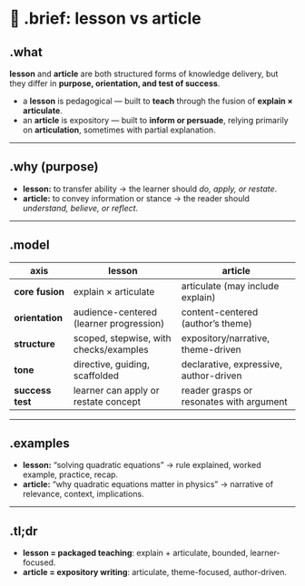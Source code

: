# 🧩 .brief: lesson vs article

## .what
**lesson** and **article** are both structured forms of knowledge delivery, but they differ in **purpose, orientation, and test of success**.
- a **lesson** is pedagogical — built to **teach** through the fusion of **explain × articulate**.
- an **article** is expository — built to **inform or persuade**, relying primarily on **articulation**, sometimes with partial explanation.

---

## .why (purpose)
- **lesson:** to transfer ability → the learner should *do, apply, or restate*.
- **article:** to convey information or stance → the reader should *understand, believe, or reflect*.

---

## .model

| axis              | **lesson**                                   | **article**                               |
|-------------------|-----------------------------------------------|-------------------------------------------|
| **core fusion**   | explain × articulate                          | articulate (may include explain)           |
| **orientation**   | audience-centered (learner progression)       | content-centered (author’s theme)         |
| **structure**     | scoped, stepwise, with checks/examples        | expository/narrative, theme-driven         |
| **tone**          | directive, guiding, scaffolded                | declarative, expressive, author-driven     |
| **success test**  | learner can apply or restate concept          | reader grasps or resonates with argument   |

---

## .examples
- **lesson:** “solving quadratic equations” → rule explained, worked example, practice, recap.
- **article:** “why quadratic equations matter in physics” → narrative of relevance, context, implications.

---

## .tl;dr
- **lesson = packaged teaching**: explain + articulate, bounded, learner-focused.
- **article = expository writing**: articulate, theme-focused, author-driven.
